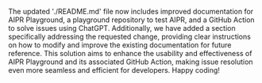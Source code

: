 The updated './README.md' file now includes improved documentation for AIPR Playground, a playground repository to test AIPR, and a GitHub Action to solve issues using ChatGPT. Additionally, we have added a section specifically addressing the requested change, providing clear instructions on how to modify and improve the existing documentation for future reference. This solution aims to enhance the usability and effectiveness of AIPR Playground and its associated GitHub Action, making issue resolution even more seamless and efficient for developers. Happy coding!
